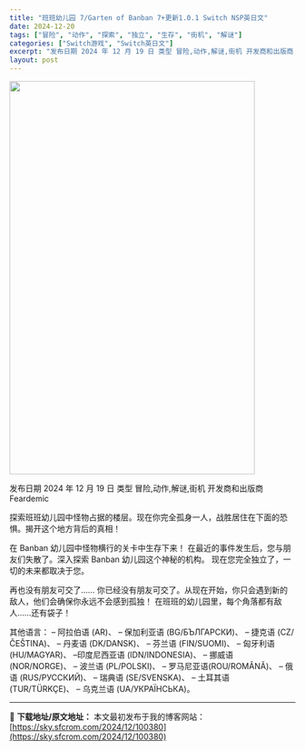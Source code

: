 ```yaml
---
title: "班班幼儿园 7/Garten of Banban 7+更新1.0.1 Switch NSP英日文"
date: 2024-12-20
tags: ["冒险", "动作", "探索", "独立", "生存", "街机", "解谜"]
categories: ["Switch游戏", "Switch英日文"]
excerpt: "发布日期 2024 年 12 月 19 日 类型 冒险,动作,解谜,街机 开发商和出版商 Feardemic 探索班班幼儿园中怪物占据的楼层。现在你完全孤身一人，战胜居住在下面的恐惧。揭开这个地方背后的真相！ 在 Banban 幼儿园中怪物横行的关卡中生存下来！ 在最近的事件发生后，您与朋友们失散了&hellip;"
layout: post
---
```


<img class="aligncenter size-full wp-image-100381" src="https://sky.sfcrom.com/wp-content/uploads/2024/12/2024122003383422.webp" alt="" width="432" height="692" />

发布日期 2024 年 12 月 19 日
类型 冒险,动作,解谜,街机
开发商和出版商 Feardemic

探索班班幼儿园中怪物占据的楼层。现在你完全孤身一人，战胜居住在下面的恐惧。揭开这个地方背后的真相！

在 Banban 幼儿园中怪物横行的关卡中生存下来！
在最近的事件发生后，您与朋友们失散了。深入探索 Banban 幼儿园这个神秘的机构。
现在您完全独立了，一切的未来都取决于您。

再也没有朋友可交了……
你已经没有朋友可交了。从现在开始，你只会遇到新的敌人，他们会确保你永远不会感到孤独！
在班班的幼儿园里，每个角落都有敌人……还有袋子！

其他语言：
– 阿拉伯语 (AR)、
– 保加利亚语 (BG/БЪЛГАРСКИ)、
– 捷克语 (CZ/ČEŠTINA)、
– 丹麦语 (DK/DANSK)、
– 芬兰语 (FIN/SUOMI)、
– 匈牙利语 (HU/MAGYAR)、
–印度尼西亚语 (IDN/INDONESIA)、
– 挪威语 (NOR/NORGE)、
– 波兰语 (PL/POLSKI)、
– 罗马尼亚语(ROU/ROMÂNĂ)、
– 俄语 (RUS/РУССКИЙ)、
– 瑞典语 (SE/SVENSKA)、
– 土耳其语 (TUR/TÜRKÇE)、
– 乌克兰语 (UA/УКРАЇНСЬКА)。

---
📖 **下载地址/原文地址：** 本文最初发布于我的博客网站：[https://sky.sfcrom.com/2024/12/100380](https://sky.sfcrom.com/2024/12/100380)
